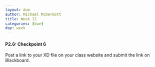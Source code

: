 ```yaml
---
layout: due
author: Michael McDermott
title: Week 12
categories: [due]
day: week
---
```

#### P2.6: Checkpoint 6
Post a link to your XD file on your class website and submit the link on Blackboard.
